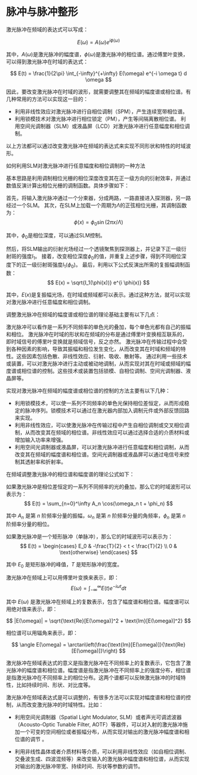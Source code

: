 # 脉冲与脉冲整形

激光脉冲在频域的表达式可以写成：

$$ E(\omega) = A(\omega) e^{i\phi(\omega)} $$

其中，$A(\omega)$是激光脉冲的幅度谱，$\phi(\omega)$是激光脉冲的相位谱。通过傅里叶变换，可以得到激光脉冲在时域的表达式：

$$ E(t) = \frac{1}{2\pi} \int_{-\infty}^{+\infty} E(\omega) e^{-i \omega t} d \omega $$

因此，要改变激光脉冲在时域的波形，就需要调整其在频域的幅度谱或相位谱。有几种常用的方法可以实现这一目的：

- 利用非线性效应对激光脉冲进行自相位调制（SPM），产生连续宽带相位谱。
- 利用锁模技术对激光脉冲进行相位锁定（PM），产生等间隔离散相位谱。
利用空间光调制器（SLM）或液晶屏（LCD）对激光脉冲进行任意幅度和相位调制。

以上方法都可以通过改变激光脉冲在频域的表达式来实现不同形状和特性的时域波形。

如何利用SLM对激光脉冲进行任意幅度和相位调制的一种方法

基本思路是利用调制相位光栅的相位深度改变其在正一级方向的衍射效率，并通过数值反演计算出相位光栅的调制函数。具体步骤如下：

首先，将输入激光脉冲通过一个分束器，分成两路，一路直接进入探测器，另一路经过一个SLM。
其次，在SLM上加载一个周期为$\Lambda$的正弦相位光栅，其调制函数为：
$$ \phi(x) = \phi_0 \sin(2\pi x/\Lambda) $$

其中，$\phi_0$是相位深度，可以通过SLM控制。

然后，将SLM输出的衍射光场经过一个透镜聚焦到探测器上，并记录下正一级衍射斑的强度$I_1$。
接着，改变相位深度$\phi_0$的值，并重复上述步骤，得到不同相位深度下的正一级衍射斑强度$I_1(\phi_0)$。
最后，利用以下公式反演出所需的复振幅调制函数：
$$ E(x) = \sqrt{I_1(\phi(x))} e^{i \phi(x)} $$

其中，$E(x)$是复振幅光场，在时域或频域都可以表示。通过这种方法，就可以实现对激光脉冲进行任意幅度和相位调制。

调整激光脉冲在频域的幅度谱或相位谱的理论基础主要有以下几点：

激光脉冲可以看作是一系列不同频率的单色光的叠加，每个单色光都有自己的振幅和相位。
激光脉冲在时域的形状和在频域的分布是通过傅里叶变换相互联系的，即时域信号的傅里叶变换就是频域信号，反之亦然。
激光脉冲在传输过程中会受到各种因素的影响，导致其振幅和相位发生变化，从而改变其在时域和频域的特性。这些因素包括色散、非线性效应、衍射、吸收、散射等。
通过利用一些技术或装置，可以对激光脉冲进行主动或被动地调制，从而实现对其在时域或频域的幅度谱或相位谱的控制。这些技术或装置包括锁模、自相位调制、空间光调制器、液晶屏等。

实现对激光脉冲在频域的幅度谱或相位谱的控制的方法主要有以下几种：

- 利用锁模技术，可以使一系列不同频率的单色光保持相位差恒定，从而形成稳定的脉冲序列。锁模技术可以通过在激光器内部加入调制元件或外部反馈回路来实现。
- 利用非线性效应，可以使激光脉冲在传输过程中产生自相位调制或交叉相位调制，从而改变其在频域的相位谱。非线性效应可以通过选择合适的介质材料或增加输入功率来增强。
- 利用空间光调制器或液晶屏，可以对激光脉冲进行任意幅度和相位调制，从而改变其在频域的幅度谱和相位谱。空间光调制器或液晶屏可以通过电信号来控制其透射率和折射率。

在频域调整激光脉冲的相位谱和幅度谱的理论公式如下：

如果激光脉冲是相位差恒定的一系列不同频率的光的叠加，那么它的时域波形可以表示为：
$$ E(t) = \sum_{n=0}^\infty A_n \cos(\omega_n t + \phi_n) $$

其中 $A_n$ 是第 $n$ 阶频率分量的振幅，$\omega_n$ 是第 $n$ 阶频率分量的角频率，$\phi_n$ 是第 $n$ 阶频率分量的相位。

如果激光脉冲是一个矩形脉冲（单脉冲），那么它的时域波形可以表示为：
$$ E(t) = \begin{cases} E_0 & -\frac{T}{2} < t < \frac{T}{2} \\ 0 & \text{otherwise} \end{cases} $$

其中 $E_0$ 是矩形脉冲的峰值，$T$ 是矩形脉冲的宽度。

激光脉冲在频域上可以用傅里叶变换来表示，即：
$$ E(\omega) = \int_{-\infty}^\infty E(t) e^{-i\omega t} dt $$

其中 $E(\omega)$ 是激光脉冲在频域上的复数表示，包含了幅度谱和相位谱。幅度谱可以用绝对值来表示，即：

$$ |E(\omega)| = \sqrt{\text{Re}[E(\omega)]^2 + \text{Im}[E(\omega)]^2} $$

相位谱可以用辐角来表示，即：

$$ \angle E(\omega) = \arctan\left(\frac{\text{Im}[E(\omega)]}{\text{Re}[E(\omega)]}\right) $$

激光脉冲在频域表达式的意义是指激光脉冲在不同频率上的复数表示，它包含了激光脉冲的幅度谱和相位谱。幅度谱是指激光脉冲在不同频率上的强度分布，相位谱是指激光脉冲在不同频率上的相位分布。这两个谱都可以反映激光脉冲的时域特性，比如持续时间、形状、对比度等。

激光脉冲在频域表达式是可以调整的，有很多方法可以实现对幅度谱和相位谱的控制，从而改变激光脉冲的时域特性。比如：

- 利用空间光调制器（Spatial Light Modulator, SLM）或者声光可调滤波器（Acousto-Optic Tunable Filter, AOTF）等器件，可以对入射的激光脉冲施加一个可变的空间相位或者振幅分布，从而实现对输出的激光脉冲幅度谱和相位谱的调节 。

- 利用非线性晶体或者介质材料等介质，可以利用非线性效应（如自相位调制、交叠波生成、四波混频等）来改变输入的激光脉冲幅度谱和相位谱，从而实现对输出的激光脉冲带宽、持续时间、形状等参数的调节。
